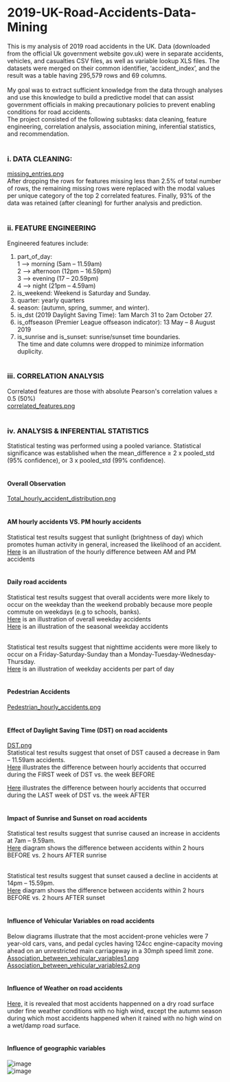 # 2019-UK-Road-Accidents-Data-Mining
This is my analysis of 2019 road accidents in the UK. Data (downloaded from the official Uk government website gov.uk) were in separate accidents, vehicles, and casualties CSV files, as well as variable lookup XLS files. The datasets were merged on their common identifier, ‘accident_index’, and the result was a table having 295,579 rows and 69 columns. <br><br>
My goal was to extract sufficient knowledge from the data through analyses and use this knowledge to build a predictive model that can assist government officials in making precautionary policies to prevent enabling conditions for road accidents.<br>
The project consisted of the following subtasks: data cleaning, feature engineering, correlation analysis, association mining, inferential statistics, and recommendation.<br><br>
### i. DATA CLEANING:<br>
[missing_entries.png](https://user-images.githubusercontent.com/76821049/173702745-a483ae4f-b175-4de5-99b2-215d1e23a97f.png)<br>
After dropping the rows for features missing less than 2.5% of total number of rows, the remaining missing rows were replaced with the modal values per unique category of the top 2 correlated features. Finally, 93% of the data was retained (after cleaning) for further analysis and prediction.<br><br>

### ii.	FEATURE ENGINEERING<br>
Engineered features include:<br>
1.	part_of_day: <br>
  1 --> morning (5am – 11.59am)<br>
  2 --> afternoon (12pm – 16.59pm)<br> 
  3 --> evening (17 – 20.59pm)<br>
  4 --> night (21pm – 4.59am)<br>
2.	is_weekend: Weekend is Saturday and Sunday.
3.	quarter: yearly quarters
4.	season: (autumn, spring, summer, and winter).
5.	is_dst (2019 Daylight Saving Time): 1am March 31 to 2am October 27.
6.	is_offseason (Premier League offseason indicator): 13 May – 8 August 2019
7.	is_sunrise and is_sunset: sunrise/sunset time boundaries.<br>
The time and date columns were dropped to minimize information duplicity. <br><br>

### iii. CORRELATION ANALYSIS<br>
Correlated features are those with absolute Pearson's correlation values ≥ 0.5 (50%)<br>
[correlated_features.png](https://user-images.githubusercontent.com/76821049/173705642-ac9c061e-73a0-40ce-aade-d70ab2aec5db.png)<br><br>

### iv. ANALYSIS & INFERENTIAL STATISTICS<br>
Statistical testing was performed using a pooled variance. Statistical significance was established when the mean_difference ≥ 2 x pooled_std (95% confidence), or 3 x pooled_std (99% confidence).<br><br>

#### Overall Observation<br>
[Total_hourly_accident_distribution.png](https://user-images.githubusercontent.com/76821049/173780394-dcdd3df2-a5e9-414a-b6a5-235c062cc562.png)<br><br>

#### AM hourly accidents VS. PM hourly accidents<br>
Statistical test results suggest that sunlight (brightness of day) which promotes human activity in general, increased the likelihood of an accident.<br>
[Here](https://user-images.githubusercontent.com/76821049/173707051-c74f17eb-171f-4b48-a86b-5a15ffc69e4e.png) is an illustration of the hourly difference between AM and PM accidents<br><br>

#### Daily road accidents<br>
Statistical test results suggest that overall accidents were more likely to occur on the weekday than the weekend probably because more people commute on weekdays (e.g to schools, banks).<br>
[Here](https://user-images.githubusercontent.com/76821049/173796074-c541b04e-8835-4e45-9932-0528044f9bd7.png) is an illustration of overall weekday accidents<br>
[Here](https://user-images.githubusercontent.com/76821049/173796298-c5ed0f74-f222-4225-85ad-8aa4e56b044d.png) is an illustration of the seasonal weekday accidents<br><br>

Statistical test results suggest that nighttime accidents were more likely to occur on a Friday-Saturday-Sunday than a Monday-Tuesday-Wednesday-Thursday.<br>
[Here](https://user-images.githubusercontent.com/76821049/173777508-fc7ce2e2-fdb6-4016-948f-45d139d34681.png) is an illustration of weekday accidents per part of day<br><br>

#### Pedestrian Accidents<br>
[Pedestrian_hourly_accidents.png](https://user-images.githubusercontent.com/76821049/173781853-d62304e3-b029-45a2-9c19-ae8fe1907ef0.png)<br><br>

#### Effect of Daylight Saving Time (DST) on road accidents<br>
[DST.png](https://user-images.githubusercontent.com/76821049/173783234-ac2c105e-7efe-4084-889e-8b56d392a0ab.png)<br>
Statistical test results suggest that onset of DST caused a decrease in 9am – 11.59am accidents.<br>
[Here](https://user-images.githubusercontent.com/76821049/173798168-750b2e7a-6c90-474c-b84a-29f8c3ccca04.png) illustrates the difference between hourly accidents that occurred during the FIRST week of DST vs. the week BEFORE<br>

[Here](https://user-images.githubusercontent.com/76821049/173798742-cc475449-c5d3-4a01-8fea-5866d1fcb538.png) illustrates the difference between hourly accidents that occurred during the LAST week of DST vs. the week AFTER<br><br>

#### Impact of Sunrise and Sunset on road accidents<br>
Statistical test results suggest that sunrise caused an increase in accidents at 7am – 9.59am.<br>
[Here](https://user-images.githubusercontent.com/76821049/173785277-f179d886-f070-4186-8da9-f08f8e2e6da9.png) diagram shows the difference between accidents within 2 hours BEFORE vs. 2 hours AFTER sunrise<br><br>

Statistical test results suggest that sunset caused a decline in accidents at 14pm – 15.59pm.<br>
[Here](https://user-images.githubusercontent.com/76821049/173785534-3c6e38fc-b909-427a-bd27-998e7c51ee5c.png) diagram shows the difference between accidents within 2 hours BEFORE vs. 2 hours AFTER sunset<br><br>

#### Influence of Vehicular Variables on road accidents<br>
Below diagrams illustrate that the most accident-prone vehicles were 7 year-old cars, vans, and pedal cycles having 124cc engine-capacity moving ahead on an unrestricted main carriageway in a 30mph speed limit zone.
[Association_between_vehicular_variables1.png](https://user-images.githubusercontent.com/76821049/173786685-22af2678-2099-4156-8947-4297654b85ef.png)<br>
[Association_between_vehicular_variables2.png](https://user-images.githubusercontent.com/76821049/173791164-c1f78588-66d0-4553-b782-e559ff732022.png)<br><br>

#### Influence of Weather on road accidents<br>
[Here,](https://user-images.githubusercontent.com/76821049/173803895-14ca0506-f85c-407a-b87c-8f4a464f55a0.png) it is revealed that most accidents happenned on a dry road surface under fine weather conditions with no high wind, except the autumn season during which most accidents happened when it rained with no high wind on a wet/damp road surface.<br><br>

#### Influence of geographic variables<br>
![image](https://user-images.githubusercontent.com/76821049/173803311-c93984ab-9008-40e2-99de-a4f997f0488a.png)<br>
![image](https://user-images.githubusercontent.com/76821049/173803451-bd9f5a7e-20ae-430d-bfd2-c04d511a0b75.png)<br>

